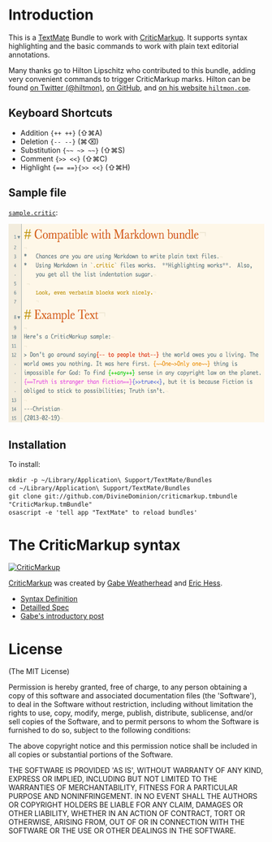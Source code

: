 # Introduction

This is a [TextMate][tm] Bundle to work with [CriticMarkup][cm].  It supports syntax highlighting and the basic commands to work with plain text editorial annotations.

Many thanks go to Hilton Lipschitz who contributed to this bundle, adding very convenient commands to trigger CriticMarkup marks.  Hilton can be found [on Twitter (@hiltmon)](http://www.twitter.com/hiltmon), [on GitHub](https://github.com/hiltmon), and  [on his website  `hiltmon.com`](http://www.hiltmon.com).  

  [tm]: https://github.com/textmate/textmate "textmate on GitHub"
  
## Keyboard Shortcuts

*   Addition `{++ ++}` (⇧⌘A)
*   Deletion `{-- --}` (⌘⌫)
*   Substitution `{~~ ~> ~~}` (⇧⌘S)
*   Comment `{>> <<}` (⇧⌘C)
*   Highlight `{== ==}{>> <<}` (⇧⌘H)

## Sample file

[`sample.critic`](http://github.com/DivineDominion/criticmarkup.tmbundle/blob/master/sample.critic):

<img src="http://github.com/DivineDominion/criticmarkup.tmbundle/raw/master/sample.png" width="606" height="391" />

## Installation

To install:

    mkdir -p ~/Library/Application\ Support/TextMate/Bundles
    cd ~/Library/Application\ Support/TextMate/Bundles
    git clone git://github.com/DivineDominion/criticmarkup.tmbundle "CriticMarkup.tmBundle"
    osascript -e 'tell app "TextMate" to reload bundles'


# The CriticMarkup syntax

[![CriticMarkup][cmimg]][cm]

  [cmimg]: http://high90.com/img/CriticMarkup-400px.png
  
[CriticMarkup][cm] was created by [Gabe Weatherhead][md] and [Eric Hess][mfb].

  [cm]: http://criticmarkup.com
  [md]: http://www.macdrifter.com
  [mfb]: http://www.themindfulbit.com

*   [Syntax Definition](http://criticmarkup.com/users-guide.php)
*   [Detailled Spec](http://criticmarkup.com/spec.php)
*   [Gabe's introductory post](http://macdrifter.com/2013/02/everyones-a-critic-the-critic-markup-language-proposal.html)

# License

(The MIT License)

Permission is hereby granted, free of charge, to any person obtaining a copy of this software and associated documentation files (the 'Software'), to deal in the Software without restriction, including without limitation the rights to use, copy, modify, merge, publish, distribute, sublicense, and/or sell copies of the Software, and to permit persons to whom the Software is furnished to do so, subject to the following conditions:

The above copyright notice and this permission notice shall be included in all copies or substantial portions of the Software.

THE SOFTWARE IS PROVIDED 'AS IS', WITHOUT WARRANTY OF ANY KIND, EXPRESS OR IMPLIED, INCLUDING BUT NOT LIMITED TO THE WARRANTIES OF MERCHANTABILITY, FITNESS FOR A PARTICULAR PURPOSE AND NONINFRINGEMENT. IN NO EVENT SHALL THE AUTHORS OR COPYRIGHT HOLDERS BE LIABLE FOR ANY CLAIM, DAMAGES OR OTHER LIABILITY, WHETHER IN AN ACTION OF CONTRACT, TORT OR OTHERWISE, ARISING FROM, OUT OF OR IN CONNECTION WITH THE SOFTWARE OR THE USE OR OTHER DEALINGS IN THE SOFTWARE.

